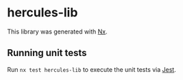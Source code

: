 # hercules-lib

This library was generated with [Nx](https://nx.dev).

## Running unit tests

Run `nx test hercules-lib` to execute the unit tests via [Jest](https://jestjs.io).
